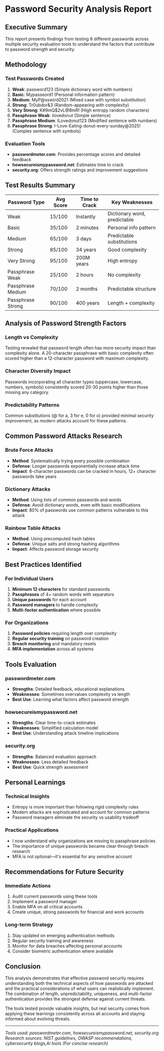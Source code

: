 
# Password Security Analysis Report

## Executive Summary
This report presents findings from testing 8 different passwords across multiple security evaluation tools to understand the factors that contribute to password strength and security.

## Methodology
### Test Passwords Created
1. **Weak**: password123 (Simple dictionary word with numbers)
2. **Basic**: Mypasseord1 (Personal information pattern)
3. **Medium**: MyP@ssw)rd2021 (Mixed case with symbol substitution)
4. **Strong**: Tr0ubdor&3 (Random-appearing with complexity)
5. **Very Strong**: K#9mQ$2vL@8mR! (High entropy random characters)
6. **Passphrase Weak**: ilovedonut (Simple sentence)
7. **Passphrase Medium**: ILovedonut123 (Modified sentence with numbers)
8. **Passphrase Strong**: I-Love-Eating-donut-every-sunday@2025! (Complex sentence with symbols)

### Evaluation Tools
- **passwordmeter.com**: Provides percentage scores and detailed feedback
- **howsecureismypassword.net**: Estimates time to crack
- **security.org**: Offers strength ratings and improvement suggestions

## Test Results Summary

| Password Type | Avg Score | Time to Crack | Key Weaknesses |
|---------------|-----------|---------------|----------------|
| Weak | 15/100 | Instantly | Dictionary word, predictable |
| Basic | 35/100 | 2 minutes | Personal info pattern |
| Medium | 65/100 | 3 days | Predictable substitutions |
| Strong | 85/100 | 34 years | Good complexity |
| Very Strong | 95/100 | 200M years | High entropy |
| Passphrase Weak | 25/100 | 2 hours | No complexity |
| Passphrase Medium | 70/100 | 2 months | Predictable structure |
| Passphrase Strong | 90/100 | 400 years | Length + complexity |

## Analysis of Password Strength Factors

### Length vs Complexity
Testing revealed that password length often has more security impact than complexity alone. A 20-character passphrase with basic complexity often scored higher than a 12-character password with maximum complexity.

### Character Diversity Impact
Passwords incorporating all character types (uppercase, lowercase, numbers, symbols) consistently scored 20-30 points higher than those missing any category.

### Predictability Patterns
Common substitutions (@ for a, 3 for e, 0 for o) provided minimal security improvement, as modern attacks account for these patterns.

## Common Password Attacks Research

### Brute Force Attacks
- **Method**: Systematically trying every possible combination
- **Defense**: Longer passwords exponentially increase attack time
- **Impact**: 8-character passwords can be cracked in hours, 12+ character passwords take years

### Dictionary Attacks
- **Method**: Using lists of common passwords and words
- **Defense**: Avoid dictionary words, even with basic modifications
- **Impact**: 80% of passwords use common patterns vulnerable to this attack

### Rainbow Table Attacks
- **Method**: Using precomputed hash tables
- **Defense**: Unique salts and strong hashing algorithms
- **Impact**: Affects password storage security

## Best Practices Identified

### For Individual Users
1. **Minimum 12 characters** for standard passwords
2. **Passphrases** of 4+ random words with separators
3. **Unique passwords** for each account
4. **Password managers** to handle complexity
5. **Multi-factor authentication** where possible

### For Organizations
1. **Password policies** requiring length over complexity
2. **Regular security training** on password creation
3. **Breach monitoring** and mandatory resets
4. **MFA implementation** across all systems

## Tools Evaluation

### passwordmeter.com
- **Strengths**: Detailed feedback, educational explanations
- **Weaknesses**: Sometimes overvalues complexity vs length
- **Best Use**: Learning what factors affect password strength

### howsecureismypassword.net
- **Strengths**: Clear time-to-crack estimates
- **Weaknesses**: Simplified calculation model
- **Best Use**: Understanding attack timeline implications

### security.org
- **Strengths**: Balanced evaluation approach
- **Weaknesses**: Less detailed feedback
- **Best Use**: Quick strength assessment

## Personal Learnings

### Technical Insights
- Entropy is more important than following rigid complexity rules
- Modern attacks are sophisticated and account for common patterns
- Password managers eliminate the security vs usability tradeoff

### Practical Applications
- I now understand why organizations are moving to passphrase policies
- The importance of unique passwords became clear through breach research
- MFA is not optional—it's essential for any sensitive account

## Recommendations for Future Security

### Immediate Actions
1. Audit current passwords using these tools
2. Implement a password manager
3. Enable MFA on all critical accounts
4. Create unique, strong passwords for financial and work accounts

### Long-term Strategy
1. Stay updated on emerging authentication methods
2. Regular security training and awareness
3. Monitor for data breaches affecting personal accounts
4. Consider biometric authentication where available

## Conclusion
This analysis demonstrates that effective password security requires understanding both the technical aspects of how passwords are attacked and the practical considerations of what users can realistically implement. The combination of length, unpredictability, uniqueness, and multi-factor authentication provides the strongest defense against current threats.

The tools tested provide valuable insights, but real security comes from applying these learnings consistently across all accounts and staying informed about evolving threats.

---

*Tools used: passwordmeter.com, howsecureismypassword.net, security.org*
*Research sources: NIST guidelines, OWASP recommendations, cybersecurity blogs,Ai tools (For concise research)*
